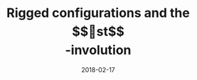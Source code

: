 ---
title: "Rigged configurations and the $$\ast$$-involution"
collection: publications
permalink: /publication/2018-02-17-rigged-configurations-and-the-star-involution
date: 2018-02-17
doi: '10.1007/s11005-018-1063-2'
arxiv: '1601.06137'
fpsac: 'http://www.mat.univie.ac.at/~slc/wpapers/FPSAC2017/34%20Salisbury%20Scrimshaw.html'
file: '/files/article-rigged-configurations-and-the-star-involution.pdf'
citation: '<i>Rigged configurations and the \(\ast\)-involution</i> (with <a href="https://tscrim.github.io">T. Scrimshaw</a>), Lett. Math. Phys. <b>108</b> (2018), no. 9, 1985–2007.  FPSAC Extended Abstract: Proceedings of the 29th International Conference on "Formal Power Series and Algebraic Combinatorics" (London), Sém. Lothar. Combin. <b>78B</b> (2017), Art. 34, 12 pp.'
---